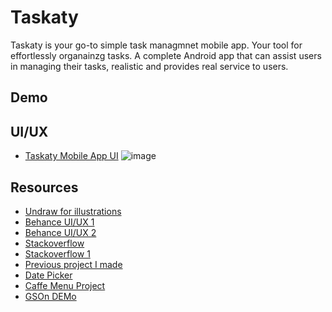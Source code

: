 # Taskaty
Taskaty is your go-to simple task managmnet mobile app. Your tool for effortlessly organainzg tasks. 
A complete Android app that can assist users in managing their tasks, realistic and provides real service to users. 

## Demo

## UI/UX
- [Taskaty Mobile App UI](https://www.behance.net/gallery/184474407/Taskaty-Mobile-App-UI)
![image](https://github.com/sondosaabed/Taskaty/assets/65151701/5ac63f70-dd43-46fd-80cb-1f9fc844c41a)


## Resources
- [Undraw for illustrations](https://undraw.co/search) 
- [Behance UI/UX 1](https://www.behance.net/gallery/182827809/Taskin-(Task-Management)?tracking_source=search_projects|task+management+app)
- [Behance UI/UX 2](https://www.behance.net/gallery/182828143/Task-Management-Mobile-App?tracking_source=search_projects|task+management+app)
- [Stackoverflow](https://stackoverflow.com/questions/30216233/how-to-hide-app-name-from-title-bar-in-android)
- [Stackoverflow 1](https://stackoverflow.com/questions/10532907/android-retrieve-string-array-from-resources)
- [Previous project I made](https://github.com/sondosaabed/Tasks-list-Managment-System/tree/main)
- [Date Picker](https://www.geeksforgeeks.org/datepicker-in-android/)
- [Caffe Menu Project](https://github.com/szainbzu/CaffeeMenu/tree/master)
- [GSOn DEMo](https://github.com/szainbzu/GSONDemo1/tree/master)
